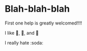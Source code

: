 Blah-blah-blah
==============

First one help is greatly welcomed!!!!

I like :sushi:, :book:, and :car:

I really hate :soda:
